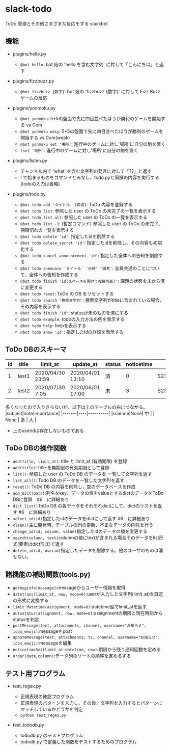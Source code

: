 # slack-todo
ToDo 管理とその他さまざまな反応をする slackbot

## 機能
* plugins/hello.py
  - `@bot hello`: bot 宛の 'hello を含む文字列' に対して「こんにちは」と返す

* plugins/fizzbuzz.py
  - `@bot fizzbuzz {数字}`: bot 宛の 'fizzbuzz {数字}' に対して Fizz Buzz ゲームの反応

* plugins/yonmoku.py
  - `@bot yonmoku`: 5*5の盤面で先に四目並べたほうが勝利のゲームを開始する vs Com
  - `@bot yonmoku easy`: 5*5の盤面で先に四目並べたほうが勝利のゲームを開始する vs Com(weak)
  - `@bot yonmoku set '場所'`: 進行中のゲームに対し'場所'に自分の駒を置く
  - `!set '場所'`: 進行中のゲームに対し'場所'に自分の駒を置く


* plugins/listen.py
  - チャンネル内で 'what' を含む文字列の発言に対して「??」と返す
  - ! で始まるものをコマンドとみなし、todo.pyと同様の内容を実行する(todoの入力は省略)

* plugins/todo.py
  - `@bot todo add 'タイトル' [締切]`: ToDo 内容を登録する
  - `@bot todo list`: 参照した user の ToDo の未完了の一覧を表示する
  - `@bot todo list all`: 参照した user の ToDo の一覧を表示する
  - `@bot todo list -1`: (暫定コマンド) 参照した user の ToDo の未完了、期限切れの一覧を表示する
  - `@bot todo delete 'id'`: 指定したidを削除する
  - `@bot todo delete_secret 'id'`: 指定したidを削除し、その内容も初期化する
  - `@bot todo cancel_announcement 'id'`: 指定した全体への告知を削除する
  - `@bot todo announce 'タイトル' '日時' '備考'`: 全員共通のことについて、全体への告知を作成する
  - `@bot todo finish 'id(スペースを開けて複数可能)'`: 課題の状態を未から済に変更する
  - `@bot todo reset`: ToDo の DB をリセットする
  - `@bot todo search '検索文字列'`: 検索文字列がtitleに含まれている場合、その内容を表示する
  - `@bot todo finish 'id'`: statusが未のものを済にする
  - `@bot todo example`: todoの入力方法の例を表示する
  - `@bot todo help`: helpを表示する
  - `@bot todo show 'id'`: 指定したidの詳細を表示する

## ToDo DBのスキーマ
|id|title|    limit_at    |   update_at    |status|noticetime|   user    |deleted|
|--|-----|----------------|----------------|------|----------|-----------|-------|
| 1|test1|2020/04/30 23:59|2020/04/01 13:10|  済  |     0    |S2340A7K6Q4|   0   |
| 2|test2|2020/07/30 7:05 |2020/06/01 17:00|  未  |     3    |S2340A7K6Q4|   1   |

多くなったので入りきらないが、以下は上のテーブルの右につながる。
|subject|note|importance|
|-------|----|----------|
|science|None|    中    |
| None  | あ |    大    |

* 上のuseridは存在しないものである

## ToDo DBの操作関数
* `add(title, limit_at)`: title と limit_at (有効期限) を登録
* `add(title)`: title を無期限の有効期限として登録
* `list()`: 参照した user の ToDo DB のデータを 一覧して文字列を返す
* `list_all()`: Todo DB のデータを一覧した文字列を返す
* `reset()`: ToDo DB の内容を削除し，空のデータベースを作成
* `add_dict(data)`:列名をkey、データの値をvalueとするdictのデータをToDo DBに登録　#6　に詳細あり
* `dict_list()`ToDo DB の各データをそれぞれdictにして、dictのリストを返す #6　に詳細あり
* `select_id(id)`指定したidのデータをdictにして返す #6　に詳細あり
* `clean()`主に開発時、テーブルの列の更新、不正なデータの削除を行う
* `change_id(id, column, value)`指定したidのデータの値を変更する
* `search(column, text)`columnの値にtextが含まれる場合そのデータをlist形式(要素はdict形式)で返す
* `delete_id(id, userid)`指定したデータを削除する。他のユーザのものは消せない。

## 諸機能の補助関数(tools.py)
* `getmsginfo(message)`:messageからユーザー情報を取得
* `datetrans(limit_at, now, mode=0)`:userが入力した文字列(limit_at)を既定の形式に変換する
* `limit_datetime(assignment, mode=0)`:datetime型でlimit_atを返す
* `autostatus(assignment, now, mode=0)`:assignmentの期限と現在時刻からstatusを判定
* `postMessage(text, attachments, channel, username="お知らせ", icon_emoji)`:messageをpost
* `updateMessage(text, attachments, ts, channel, username="お知らせ", icon_emoji)`:messageを編集
* `noticetimeSet(limit_at:datetime, now)`:期限から残り通知回数を定める
* `order(data,column)`:データ列のソートの順序を定めるする

## テスト用プログラム
* test_regex.py
  - 正規表現の確認プログラム
  - 正規表現のパターンを入力し，その後，文字列を入力するとパターンにマッチしているかどうかを判定
  - `python test_regex.py`

* test_tododb.py
  - tododb.py のテストプログラム
  - tododb.py で定義した関数をテストするためのプログラム
